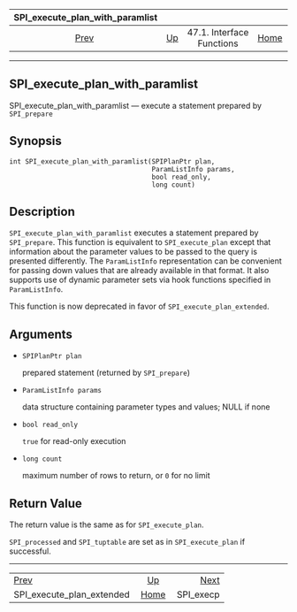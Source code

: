 <!--?xml version="1.0" encoding="UTF-8" standalone="no"?-->

|                   SPI\_execute\_plan\_with\_paramlist                   |                                                      |                           |                                                       |                                         |
| :---------------------------------------------------------------------: | :--------------------------------------------------- | :-----------------------: | ----------------------------------------------------: | --------------------------------------: |
| [Prev](spi-spi-execute-plan-extended.html "SPI_execute_plan_extended")  | [Up](spi-interface.html "47.1. Interface Functions") | 47.1. Interface Functions | [Home](index.html "PostgreSQL 17devel Documentation") |  [Next](spi-spi-execp.html "SPI_execp") |

***

## SPI\_execute\_plan\_with\_paramlist

SPI\_execute\_plan\_with\_paramlist — execute a statement prepared by `SPI_prepare`

## Synopsis

    int SPI_execute_plan_with_paramlist(SPIPlanPtr plan,
                                        ParamListInfo params,
                                        bool read_only,
                                        long count)

## Description

`SPI_execute_plan_with_paramlist` executes a statement prepared by `SPI_prepare`. This function is equivalent to `SPI_execute_plan` except that information about the parameter values to be passed to the query is presented differently. The `ParamListInfo` representation can be convenient for passing down values that are already available in that format. It also supports use of dynamic parameter sets via hook functions specified in `ParamListInfo`.

This function is now deprecated in favor of `SPI_execute_plan_extended`.

## Arguments

* `SPIPlanPtr plan`

    prepared statement (returned by `SPI_prepare`)

* `ParamListInfo params`

    data structure containing parameter types and values; NULL if none

* `bool read_only`

    `true` for read-only execution

* `long count`

    maximum number of rows to return, or `0` for no limit

## Return Value

The return value is the same as for `SPI_execute_plan`.

`SPI_processed` and `SPI_tuptable` are set as in `SPI_execute_plan` if successful.

***

|                                                                         |                                                       |                                         |
| :---------------------------------------------------------------------- | :---------------------------------------------------: | --------------------------------------: |
| [Prev](spi-spi-execute-plan-extended.html "SPI_execute_plan_extended")  |  [Up](spi-interface.html "47.1. Interface Functions") |  [Next](spi-spi-execp.html "SPI_execp") |
| SPI\_execute\_plan\_extended                                            | [Home](index.html "PostgreSQL 17devel Documentation") |                              SPI\_execp |
